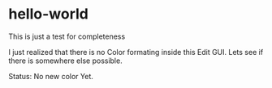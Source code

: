 # hello-world
This is just a test for completeness

I just realized that there is no Color formating inside this Edit GUI.
Lets see if there is somewhere else possible.

Status: No new color Yet.
